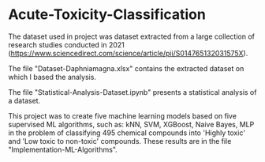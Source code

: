 # Acute-Toxicity-Classification

The dataset used in project was dataset extracted from a large collection of research studies conducted in 2021 (https://www.sciencedirect.com/science/article/pii/S014765132031575X).

The file "Dataset-Daphniamagna.xlsx" contains the extracted dataset on which I based the analysis.

The file "Statistical-Analysis-Dataset.ipynb" presents a statistical analysis of a dataset.

This project was to create five machine learning models based on five supervised ML algorithms, such as: kNN, SVM, XGBoost, Naive Bayes, MLP in the problem of classifying 495 chemical compounds into 'Highly toxic' and 'Low toxic to non-toxic' compounds. These results are in the file "Implementation-ML-Algorithms".
